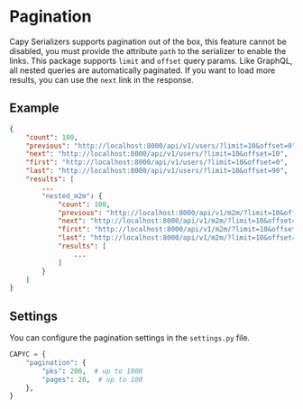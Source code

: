 # Pagination

Capy Serializers supports pagination out of the box, this feature cannot be disabled, you must provide the attribute `path` to the serializer to enable the links. This package supports `limit` and `offset` query params. Like GraphQL, all nested queries are automatically paginated. If you want to load more results, you can use the `next` link in the response.

## Example

```json
{
    "count": 100,
    "previous": "http://localhost:8000/api/v1/users/?limit=10&offset=0",
    "next": "http://localhost:8000/api/v1/users/?limit=10&offset=10",
    "first": "http://localhost:8000/api/v1/users/?limit=10&offset=0",
    "last": "http://localhost:8000/api/v1/users/?limit=10&offset=90",
    "results": [
        ...
        "nested_m2m": {
            "count": 100,
            "previous": "http://localhost:8000/api/v1/m2m/?limit=10&offset=0",
            "next": "http://localhost:8000/api/v1/m2m/?limit=10&offset=10",
            "first": "http://localhost:8000/api/v1/m2m/?limit=10&offset=0",
            "last": "http://localhost:8000/api/v1/m2m/?limit=10&offset=90",
            "results": [
                ...
            ]
        }
    ]
}
```

## Settings

You can configure the pagination settings in the `settings.py` file.

```python
CAPYC = {
    "pagination": {
        "pks": 200,  # up to 1000
        "pages": 20,  # up to 100
    },
}
```
